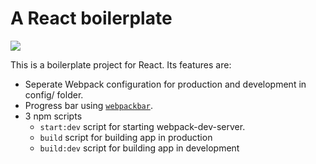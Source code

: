 # A React boilerplate

![](https://img.shields.io/david/arnavyash/react-boilerplate.svg?style=flat-square)

This is a boilerplate project for React. Its features are:

- Seperate Webpack configuration for production and development in config/ folder.
- Progress bar using [`webpackbar`](https://github.com/nuxt/webpackbar).
- 3 npm scripts
  - `start:dev` script for starting webpack-dev-server.
  - `build` script for building app in production
  - `build:dev` script for building app in development

